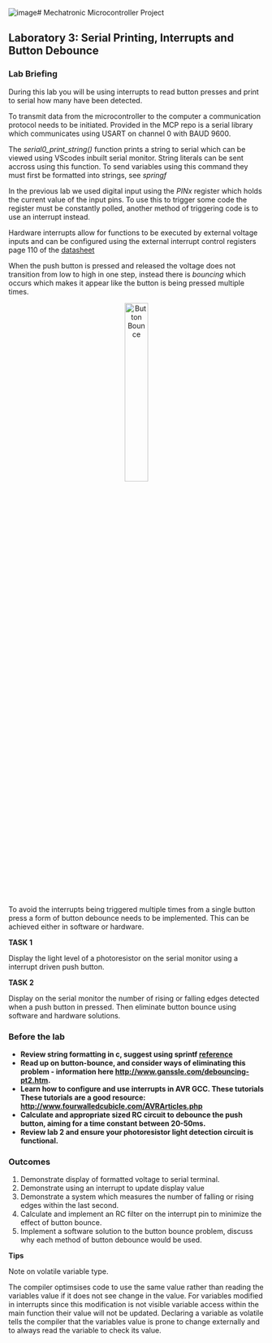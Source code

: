 ![image](https://github.com/user-attachments/assets/eeda9dea-900b-4b8b-aecc-bc5c010b96a7)# Mechatronic Microcontroller Project

## Laboratory 3: Serial Printing, Interrupts and Button Debounce

### Lab Briefing

During this lab you will be using interrupts to read button presses and print to serial how many have been detected.

To transmit data from the microcontroller to the computer a communication protocol needs to be initiated. Provided in the MCP repo is a serial library which communicates using USART on channel 0 with BAUD 9600.

The *serial0_print_string()* function prints a string to serial which can be viewed using VScodes inbuilt serial monitor. String literals can be sent accross using this function. To send variables using this command they must first be formatted into strings, see *springf*

In the previous lab we used digital input using the *PINx* register which holds the current value of the input pins. To use this to trigger some code the register must be constantly polled, another method of triggering code is to use an interrupt instead.

Hardware interrupts allow for functions to be executed by external voltage inputs and can be configured using the external interrupt control registers page 110 of the [datasheet](http://www.atmel.com/Images/Atmel-2549-8-bit-AVR-Microcontroller-ATmega640-1280-1281-2560-2561_datasheet.pdf)

When the push button is pressed and released the voltage does not transition from low to high in one step, instead there is *bouncing* which occurs which makes it appear like the button is being pressed multiple times.

<p align="center"> <img src="https://github.com/mxeng/mcp-docs/blob/master/labs/button_bounce.png" alt="Button Bounce" width="30%"> </p>

To avoid the interrupts being triggered multiple times from a single button press a form of button debounce needs to be implemented. This can be achieved either in software or hardware.

**TASK 1**

Display the light level of a photoresistor on the serial monitor using a interrupt driven push button. 

**TASK 2**

Display on the serial monitor the number of rising or falling edges detected when a push button in pressed. Then eliminate button bounce using software and hardware solutions.

### Before the lab

- **Review string formatting in c, suggest using sprintf [reference](https://en.cppreference.com/w/cpp/io/c/fprintf)**
- **Read up on button-bounce, and consider ways of eliminating this problem - information here http://www.ganssle.com/debouncing-pt2.htm.**
- **Learn how to configure and use interrupts in AVR GCC. These **tutorials** These tutorials are a good resource: http://www.fourwalledcubicle.com/AVRArticles.php**
- **Calculate and appropriate sized RC circuit to debounce the push button, aiming for a time constant between 20-50ms.**
- **Review lab 2 and ensure your photoresistor light detection circuit is functional.**

### Outcomes

1. Demonstrate display of formatted voltage to serial terminal.
2. Demonstrate using an interrupt to update display value
3. Demonstrate a system which measures the number of falling or rising edges within the last second.
4. Calculate and implement an RC filter on the interrupt pin to minimize the effect of button bounce.
5. Implement a software solution to the button bounce problem, discuss why each method of button debounce would be used.

**Tips**

Note on volatile variable type.

The compiler optimsises code to use the same value rather than reading the variables value if it does not see change in the value.
For variables modified in interrupts since this modification is not visible variable access within the main function their value will not be updated.
Declaring a variable as volatile tells the compiler that the variables value is prone to change externally and to always read the variable to check its value.



